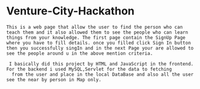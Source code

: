 # Venture-City-Hackathon

    This is a web page that allow the user to find the person who can teach them and it also allowed them to see the people who can learn things from your knowledge. The first page contain the SignUp Page where you have to fill details. once you filled click Sign In button then you successfully singIn and in the next Page your are allowed to see the people around u in the above mention criteria.
     
     I basically did this project by HTML and JavaScript in the frontend. For the backend i used MySQL,Servlet for the data to fetching
      from the user and place in the local DataBase and also all the user see the near by person in Map only.
